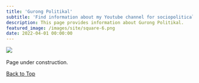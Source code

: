 ```yaml
---
title: 'Gurong Politikal'
subtitle: 'Find information about my Youtube channel for sociopolitical commentaries, "Gurong Politikal."'
description: This page provides information about Gurong Politikal.
featured_image: /images/site/square-6.png
date: 2022-04-01 00:00:00
---
```


<img src="https://senseigab.github.io/images/gurongpolitikal/gurongpolitikal.png"> <img>

Page under construction.

<a href="#" class="button button--large">Back to Top</a>
